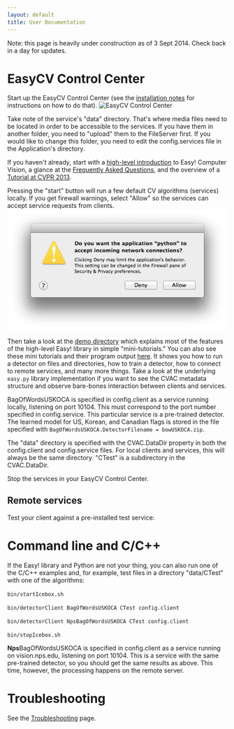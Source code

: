 ```yaml
---
layout: default
title: User Documentation
---
```


Note: this page is heavily under construction as of 3 Sept 2014.
Check back in a day for updates.

# EasyCV Control Center

Start up the EasyCV Control Center (see the [installation
notes](download.html) for instructions on how to do that).  ![EasyCV
Control Center](images/ControlCenter.png)


Take note of the service's "data" directory.  That's where media files
need to be located in order to be accessible to the services.  If you
have them in another folder, you need to "upload" them to the
FileServer first.  If you would like to change this folder, you need
to edit the config.services file in the Application's directory.

If you haven't already, start with a [high-level
introduction](http://movesinstitute.org/~kolsch/CVAC/index.html) to
Easy! Computer Vision, a glance at the [Frequently Asked
Questions](http://movesinstitute.org/~kolsch/CVAC/faq.html), and the
overview of a [Tutorial at CVPR
2013](http://movesinstitute.org/~kolsch/CVAC/tutorial.html).

Pressing the "start" button will run a few default CV algorithms
(services) locally.  If you get firewall warnings, select "Allow" so
the services can accept service requests from clients.
![Select Allow](images/AllowConnection.png)

Then take a look at the [demo directory](https://github.com/NPSVisionLab/CVAC/tree/devel/demo) which explains most of the features of the high-level Easy! library in simple "mini-tutorials."  You can also see these mini tutorials and their program output [here](http://movesinstitute.org/~kolsch/CVAC/Easy.pdf).  It shows you how to run a detector on files and directories, how to train a detector, how to connect to remote services, and many more things.  Take a look at the underlying `easy.py` library implementation if you want to see the CVAC metadata structure and observe bare-bones interaction between clients and services.

BagOfWordsUSKOCA is specified in config.client as a service running locally, listening on port 10104.  This must correspond to the port number specified in config.service.  This particular service is a pre-trained detector.  The learned model for US, Korean, and Canadian flags is stored in the file specified with `BagOfWordsUSKOCA.DetectorFilename = bowUSKOCA.zip`.

The "data" directory is specified with the CVAC.DataDir property in both the config.client and config.service files.  For local clients and services, this will always be the same directory.  "CTest" is a subdirectory in the CVAC.DataDir.

Stop the services in your EasyCV Control Center.

## Remote services

Test your client against a pre-installed test service:

# Command line and C/C++

If the Easy! library and Python are not your thing, you can also run one of the C/C++ examples and, for example, test files in a directory "data/CTest" with one of the algorithms:

`bin/startIcebox.sh`

`bin/detectorClient BagOfWordsUSKOCA CTest config.client`

`bin/detectorClient NpsBagOfWordsUSKOCA CTest config.client`

`bin/stopIcebox.sh`

**Nps**BagOfWordsUSKOCA is specified in config.client as a service running on vision.nps.edu, listening on port 10104.  This is a service with the same pre-trained detector, so you should get the same results as above.  This time, however, the processing happens on the remote server.

# Troubleshooting

See the [Troubleshooting](troubleshooting.html) page.